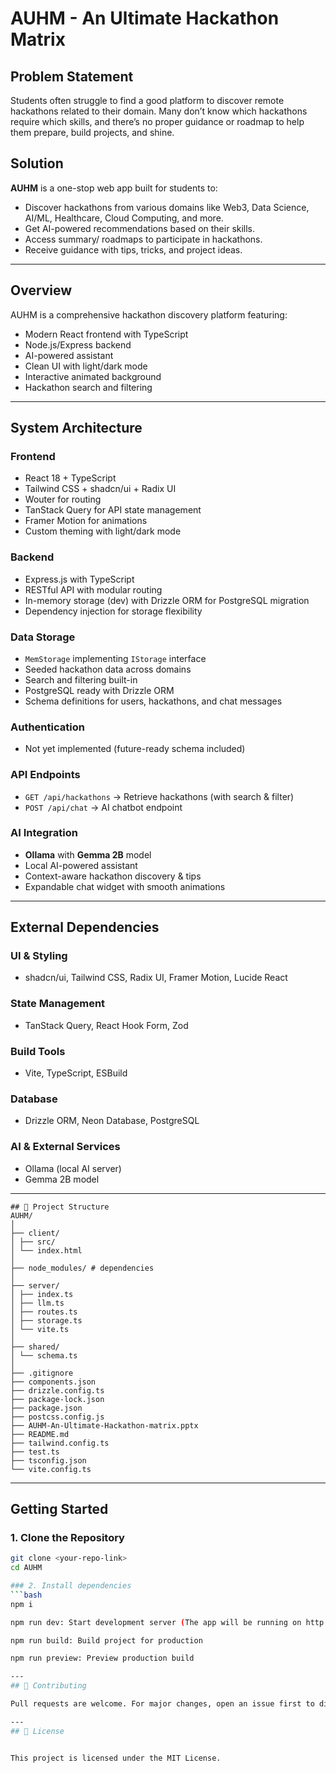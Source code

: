 ﻿# AUHM - An Ultimate Hackathon Matrix

## Problem Statement
Students often struggle to find a good platform to discover remote hackathons related to their domain. Many don’t know which hackathons require which skills, and there’s no proper guidance or roadmap to help them prepare, build projects, and shine.

## Solution
**AUHM** is a one-stop web app built for students to:
- Discover hackathons from various domains like Web3, Data Science, AI/ML, Healthcare, Cloud Computing, and more.
- Get AI-powered recommendations based on their skills.
- Access summary/ roadmaps to participate in hackathons.
- Receive guidance with tips, tricks, and project ideas.

---

## Overview
AUHM is a comprehensive hackathon discovery platform featuring:
- Modern React frontend with TypeScript
- Node.js/Express backend
- AI-powered assistant
- Clean UI with light/dark mode
- Interactive animated background
- Hackathon search and filtering

---

## System Architecture

### Frontend
- React 18 + TypeScript
- Tailwind CSS + shadcn/ui + Radix UI
- Wouter for routing
- TanStack Query for API state management
- Framer Motion for animations
- Custom theming with light/dark mode

### Backend
- Express.js with TypeScript
- RESTful API with modular routing
- In-memory storage (dev) with Drizzle ORM for PostgreSQL migration
- Dependency injection for storage flexibility

### Data Storage
- `MemStorage` implementing `IStorage` interface
- Seeded hackathon data across domains
- Search and filtering built-in
- PostgreSQL ready with Drizzle ORM
- Schema definitions for users, hackathons, and chat messages

### Authentication
- Not yet implemented (future-ready schema included)

### API Endpoints
- `GET /api/hackathons` → Retrieve hackathons (with search & filter)
- `POST /api/chat` → AI chatbot endpoint

### AI Integration
- **Ollama** with **Gemma 2B** model
- Local AI-powered assistant
- Context-aware hackathon discovery & tips
- Expandable chat widget with smooth animations

---

## External Dependencies

### UI & Styling
- shadcn/ui, Tailwind CSS, Radix UI, Framer Motion, Lucide React

### State Management
- TanStack Query, React Hook Form, Zod

### Build Tools
- Vite, TypeScript, ESBuild

### Database
- Drizzle ORM, Neon Database, PostgreSQL

### AI & External Services
- Ollama (local AI server)
- Gemma 2B model

---
```
## 📂 Project Structure
AUHM/
│
├── client/
│ ├── src/
│ └── index.html
│
├── node_modules/ # dependencies
│
├── server/
│ ├── index.ts
│ ├── llm.ts
│ ├── routes.ts
│ ├── storage.ts
│ └── vite.ts
│
├── shared/
│ └── schema.ts
│
├── .gitignore
├── components.json
├── drizzle.config.ts
├── package-lock.json
├── package.json
├── postcss.config.js
├── AUHM-An-Ultimate-Hackathon-matrix.pptx
├── README.md
├── tailwind.config.ts
├── test.ts
├── tsconfig.json
└── vite.config.ts
```
---
## Getting Started

### 1. Clone the Repository
```bash
git clone <your-repo-link>
cd AUHM

### 2. Install dependencies
```bash
npm i

npm run dev: Start development server (The app will be running on http://localhost:5000)

npm run build: Build project for production

npm run preview: Preview production build 

---
## 🤝 Contributing

Pull requests are welcome. For major changes, open an issue first to discuss what you’d like to change.

---
## 📜 License


This project is licensed under the MIT License.
